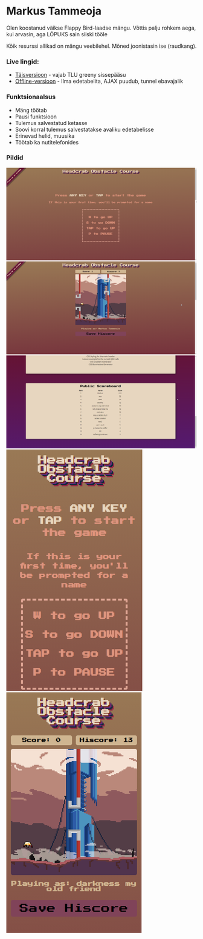 # Markus Tammeoja

Olen koostanud väikse Flappy Bird-laadse mängu. Võttis palju rohkem aega, kui arvasin, aga LÕPUKS sain siiski tööle

Kõik resurssi allikad on mängu veebilehel. Mõned joonistasin ise (raudkang).

### Live lingid:
- [Täisversioon](http://greeny.cs.tlu.ee/~tammeoja/informaatika/eesrakendused/2-kodutoo/) - vajab TLU greeny sissepääsu
- [Offline-versioon](http://www.tlu.ee/~dr1nky/headcrabcourse/) - Ilma edetabelita, AJAX puudub, tunnel ebavajalik

### Funktsionaalsus

- Mäng töötab
- Pausi funktsioon
- Tulemus salvestatud ketasse
- Soovi korral tulemus salvestatakse avaliku edetabelisse
- Erinevad helid, muusika
- Töötab ka nutitelefonides

### Pildid

![Desktop](preview/desktop_preview.png "Desktop")
![Desktop mäng](preview/desktop_game.png "Desktop")
![Edetabel](preview/scoreboard.png "Scoreboard")
![Mobile](preview/mobile_preview.png "Mobile")
![Mobile mäng](preview/mobile_game.png "Mobile")
